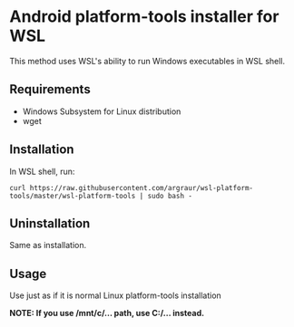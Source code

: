 # Android platform-tools installer for WSL

This method uses WSL's ability to run Windows executables in WSL shell.

## Requirements

* Windows Subsystem for Linux distribution
* wget

## Installation

In WSL shell, run:

`curl https://raw.githubusercontent.com/argraur/wsl-platform-tools/master/wsl-platform-tools | sudo bash -`

## Uninstallation

Same as installation.

## Usage

Use just as if it is normal Linux platform-tools installation

**NOTE: If you use /mnt/c/... path, use C:/... instead.**
